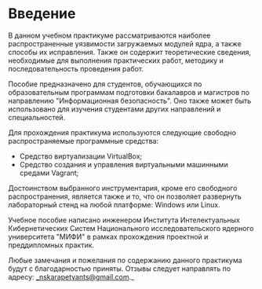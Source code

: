 # Введение

В данном учебном практикуме рассматриваются наиболее распространенные уязвимости загружаемых модулей ядра, а также способы их исправления. Также он содержит теоретические сведения, необходимые для выполнения практических работ, методику и последовательность проведения работ. 

Пособие предназначено для студентов, обучающихся по образовательным программам подготовки бакалавров и магистров по направлению "Информационная безопасность". Оно также может быть использовано для изучения студентами других направлений и специальностей. 

Для прохождения практикума используются следующие свободно распространяемые программные средства: 

* Средство виртуализации VirtualBox;
* Средство создания и управления виртуальными машинными средами Vagrant;

Достоинством выбранного инструментария, кроме его свободного распространения, является также и то, что он позволяет развернуть лабораторный стенд на любой платформе: Windows или Linux.

Учебное пособие написано инженером Института Интелектуальных Кибернетических Систем Национального исследовательского ядерного университета "МИФИ" в рамках прохождения проектной и преддипломных практик.

Любые замечания и пожелания по содержанию данного практикума будут с благодарностью приняты. Отзывы следует направлять по адресу: _nskarapetyants@gmail.com._

